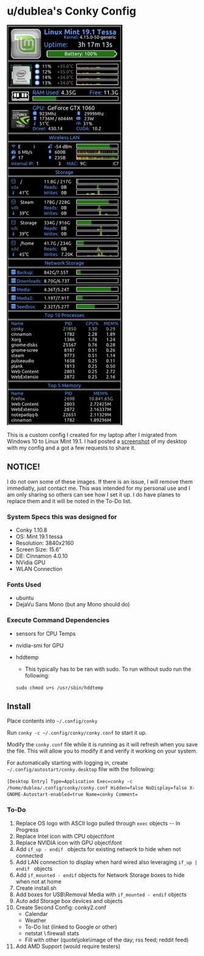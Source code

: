 
# u/dublea's Conky Config

<img src="https://github.com/dubl3a/dublea_conky/blob/master/dublea_conky_screenshot.png" alt="screenshot" width="303" height="1051">

This is a custom config I created for my laptop after I migrated from Windows 10 to Linux Mint 19.1.  I had posted a [screenshot](https://old.reddit.com/r/linuxmint/comments/btuhru/just_finished_up_setting_up_my_desktop_may_add/) of my desktop with my config and a got a few requests to share it.

## NOTICE!

I do not own some of these images.  If there is an issue, I will remove them immediatly, just contact me.  This was intended for my personal use and I am only sharing so others can see how I set it up.  I do have planes to replace them and it will be noted in the To-Do list.

### System Specs this was designed for

* Conky 1.10.8
* OS: Mint 19.1 tessa
* Resolution: 3840x2160
* Screen Size: 15.6"
* DE: Cinnamon 4.0.10
* NVidia GPU
* WLAN Connection

### Fonts Used

* ubuntu
* DejaVu Sans Mono (but any Mono should do)

### Execute Command Dependencies

* sensors for CPU Temps
* nvidia-smi for GPU
* hddtemp
	* This typically has to be ran with sudo.  To run without sudo run the following:
	
	`sudo chmod u+s /usr/sbin/hddtemp`

## Install

Place contents into `~/.config/conky`

Run `conky -c ~/.config/conky/conky.conf` to start it up.

Modify the `conky.conf` file while it is running as it will refresh when you save the file.  This will allow you to modify it and verify it working on your system.

For automatically starting with logging in, create `~/.config/autostart/conky.desktop` filw with the following:

`[Desktop Entry]
Type=Application
Exec=conky -c /home/dublea/.config/conky/conky.conf
Hidden=false
NoDisplay=false
X-GNOME-Autostart-enabled=true
Name=conky
Comment=`

### To-Do

1. Replace OS logo with ASCII logo pulled through `exec` objects -- In Progress
2. Replace Intel icon with CPU object\font
3. Replace NVIDIA icon with GPU object\font
4. Add `if_up - endif ` objects for existing network to hide when not connected
5. Add LAN connection to display when hard wired also leveraging `if_up | endif ` objects
6. Add `if_mounted - endif` objects for Network Storage boxes to hide when not at home
7. Create install.sh
8. Add boxes for USB\Removal Media with `if_mounted - endif` objects
9. Auto add Storage box devices and objects
10. Create Second Config: conky2.conf
	* Calendar
    * Weather
    * To-Do list (linked to Google or other)
    * netstat \ firewall stats
    * Fill with other (quote\joke\image of the day; rss feed; reddit feed)
11. Add AMD Support (would require testers)